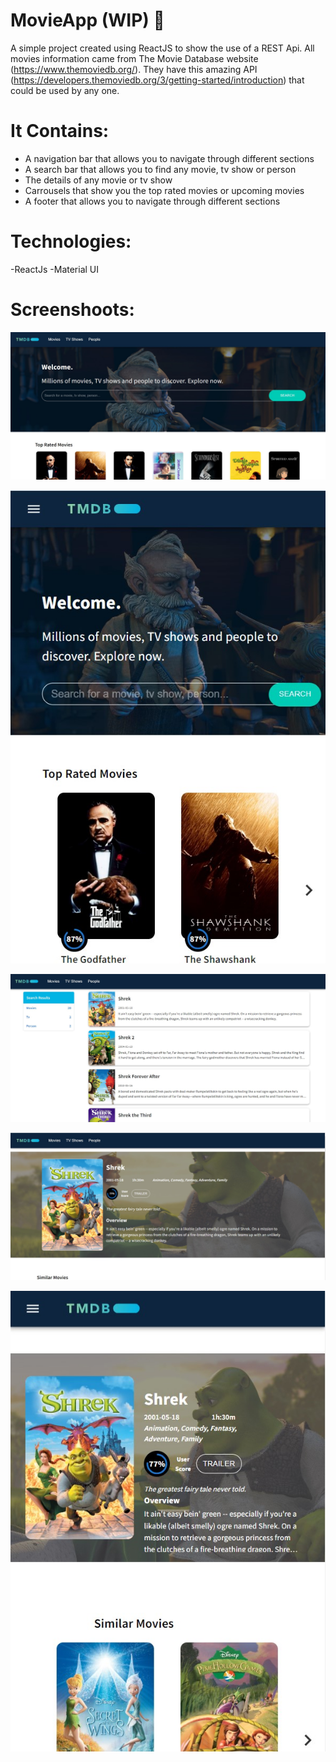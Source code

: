 # MovieApp (WIP) 🚀

A simple project created using ReactJS to show the use of a REST Api.
All movies information came from The Movie Database website (https://www.themoviedb.org/). They have this amazing API (https://developers.themoviedb.org/3/getting-started/introduction) that could be used by any one.

# It Contains:

- A navigation bar that allows you to navigate through different sections
- A search bar that allows you to find any movie, tv show or person
- The details of any movie or tv show
- Carrousels that show you the top rated movies or upcoming movies
- A footer that allows you to navigate through different sections

# Technologies:

-ReactJs
-Material UI

# Screenshoots:

![Optinal Text](/src/images/readmescreenshots/movieapp1.jpg)

![Optinal Text](/src/images/readmescreenshots/movieapp2.jpg)

![Optinal Text](/src/images/readmescreenshots/movieapp3.jpg)

![Optinal Text](/src/images/readmescreenshots/movieapp4.jpg)

![Optinal Text](/src/images/readmescreenshots/movieapp5.jpg)
